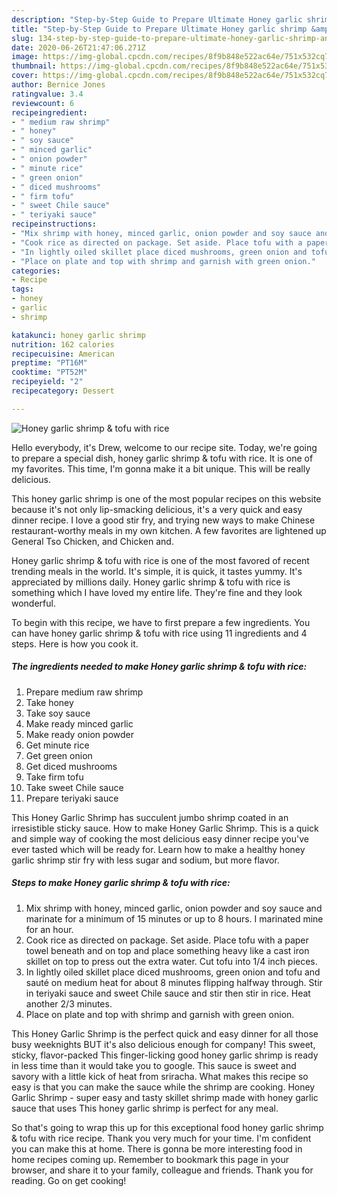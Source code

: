 ```yaml
---
description: "Step-by-Step Guide to Prepare Ultimate Honey garlic shrimp &amp;amp; tofu with rice"
title: "Step-by-Step Guide to Prepare Ultimate Honey garlic shrimp &amp;amp; tofu with rice"
slug: 134-step-by-step-guide-to-prepare-ultimate-honey-garlic-shrimp-and-amp-tofu-with-rice
date: 2020-06-26T21:47:06.271Z
image: https://img-global.cpcdn.com/recipes/8f9b848e522ac64e/751x532cq70/honey-garlic-shrimp-tofu-with-rice-recipe-main-photo.jpg
thumbnail: https://img-global.cpcdn.com/recipes/8f9b848e522ac64e/751x532cq70/honey-garlic-shrimp-tofu-with-rice-recipe-main-photo.jpg
cover: https://img-global.cpcdn.com/recipes/8f9b848e522ac64e/751x532cq70/honey-garlic-shrimp-tofu-with-rice-recipe-main-photo.jpg
author: Bernice Jones
ratingvalue: 3.4
reviewcount: 6
recipeingredient:
- " medium raw shrimp"
- " honey"
- " soy sauce"
- " minced garlic"
- " onion powder"
- " minute rice"
- " green onion"
- " diced mushrooms"
- " firm tofu"
- " sweet Chile sauce"
- " teriyaki sauce"
recipeinstructions:
- "Mix shrimp with honey, minced garlic, onion powder and soy sauce and marinate for a minimum of 15 minutes or up to 8 hours. I marinated mine for an hour."
- "Cook rice as directed on package. Set aside. Place tofu with a paper towel beneath and on top and place something heavy like a cast iron skillet on top to press out the extra water. Cut tofu into 1/4 inch pieces."
- "In lightly oiled skillet place diced mushrooms, green onion and tofu and sauté on medium heat for about 8 minutes flipping halfway through. Stir in teriyaki sauce and sweet Chile sauce and stir then stir in rice. Heat another 2/3 minutes."
- "Place on plate and top with shrimp and garnish with green onion."
categories:
- Recipe
tags:
- honey
- garlic
- shrimp

katakunci: honey garlic shrimp 
nutrition: 162 calories
recipecuisine: American
preptime: "PT16M"
cooktime: "PT52M"
recipeyield: "2"
recipecategory: Dessert

---
```



![Honey garlic shrimp &amp; tofu with rice](https://img-global.cpcdn.com/recipes/8f9b848e522ac64e/751x532cq70/honey-garlic-shrimp-tofu-with-rice-recipe-main-photo.jpg)

Hello everybody, it's Drew, welcome to our recipe site. Today, we're going to prepare a special dish, honey garlic shrimp &amp; tofu with rice. It is one of my favorites. This time, I'm gonna make it a bit unique. This will be really delicious.

This honey garlic shrimp is one of the most popular recipes on this website because it&#39;s not only lip-smacking delicious, it&#39;s a very quick and easy dinner recipe. I love a good stir fry, and trying new ways to make Chinese restaurant-worthy meals in my own kitchen. A few favorites are lightened up General Tso Chicken, and Chicken and.

Honey garlic shrimp &amp; tofu with rice is one of the most favored of recent trending meals in the world. It's simple, it is quick, it tastes yummy. It's appreciated by millions daily. Honey garlic shrimp &amp; tofu with rice is something which I have loved my entire life. They're fine and they look wonderful.


To begin with this recipe, we have to first prepare a few ingredients. You can have honey garlic shrimp &amp; tofu with rice using 11 ingredients and 4 steps. Here is how you cook it.

<!--inarticleads1-->

##### The ingredients needed to make Honey garlic shrimp &amp; tofu with rice:

1. Prepare  medium raw shrimp
1. Take  honey
1. Take  soy sauce
1. Make ready  minced garlic
1. Make ready  onion powder
1. Get  minute rice
1. Get  green onion
1. Get  diced mushrooms
1. Take  firm tofu
1. Take  sweet Chile sauce
1. Prepare  teriyaki sauce


This Honey Garlic Shrimp has succulent jumbo shrimp coated in an irresistible sticky sauce. How to make Honey Garlic Shrimp. This is a quick and simple way of cooking the most delicious easy dinner recipe you&#39;ve ever tasted which will be ready for. Learn how to make a healthy honey garlic shrimp stir fry with less sugar and sodium, but more flavor. 

<!--inarticleads2-->

##### Steps to make Honey garlic shrimp &amp; tofu with rice:

1. Mix shrimp with honey, minced garlic, onion powder and soy sauce and marinate for a minimum of 15 minutes or up to 8 hours. I marinated mine for an hour.
1. Cook rice as directed on package. Set aside. Place tofu with a paper towel beneath and on top and place something heavy like a cast iron skillet on top to press out the extra water. Cut tofu into 1/4 inch pieces.
1. In lightly oiled skillet place diced mushrooms, green onion and tofu and sauté on medium heat for about 8 minutes flipping halfway through. Stir in teriyaki sauce and sweet Chile sauce and stir then stir in rice. Heat another 2/3 minutes.
1. Place on plate and top with shrimp and garnish with green onion.


This Honey Garlic Shrimp is the perfect quick and easy dinner for all those busy weeknights BUT it&#39;s also delicious enough for company! This sweet, sticky, flavor-packed This finger-licking good honey garlic shrimp is ready in less time than it would take you to google. This sauce is sweet and savory with a little kick of heat from sriracha. What makes this recipe so easy is that you can make the sauce while the shrimp are cooking. Honey Garlic Shrimp - super easy and tasty skillet shrimp made with honey garlic sauce that uses This honey garlic shrimp is perfect for any meal. 

So that's going to wrap this up for this exceptional food honey garlic shrimp &amp; tofu with rice recipe. Thank you very much for your time. I'm confident you can make this at home. There is gonna be more interesting food in home recipes coming up. Remember to bookmark this page in your browser, and share it to your family, colleague and friends. Thank you for reading. Go on get cooking!
